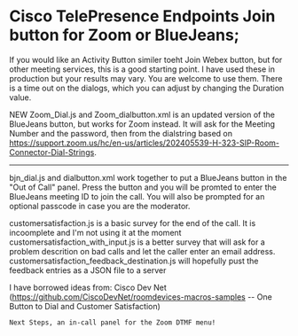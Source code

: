 # Cisco TelePresence Endpoints Join button for Zoom or BlueJeans; 
If you would like an Activity Button similer toeht Join Webex button, but for other meeting services, this is a good starting point.
I have used these in production but your results may vary. You are welcome to use them. There is a time out on the dialogs, which you can adjust by changing the Duration value.  

 NEW
  Zoom_Dial.js and Zoom_dialbutton.xml is an updated version of the BlueJeans button, but works for Zoom instead. It will ask for the Meeting Number  and the password, then from the dialstring based on https://support.zoom.us/hc/en-us/articles/202405539-H-323-SIP-Room-Connector-Dial-Strings. 
 
 ________________________________________________________
 bjn_dial.js and dialbutton.xml work together to put a BlueJeans button in the "Out of Call" panel. Press the button and you will be promted to enter the BlueJeans meeting ID to join the call. You will also be prompted for an optional passcode in case you are the moderator.
  
 customersatisfaction.js is a basic survey for the end of the call. It is incoomplete and I'm not using it at the moment
 customersatisfaction_with_input.js is a better survey that will ask for a problem descrition on bad calls and let the caller enter an email address.
  customersatisfaction_feedback_destination.js will hopefully pust the feedback entries as a JSON file to a server


I have borrowed ideas from:
  Cisco Dev Net 
    (https://github.com/CiscoDevNet/roomdevices-macros-samples  -- One Button to Dial and Customer Satisfaction) 
    
    
    Next Steps, an in-call panel for the Zoom DTMF menu!
